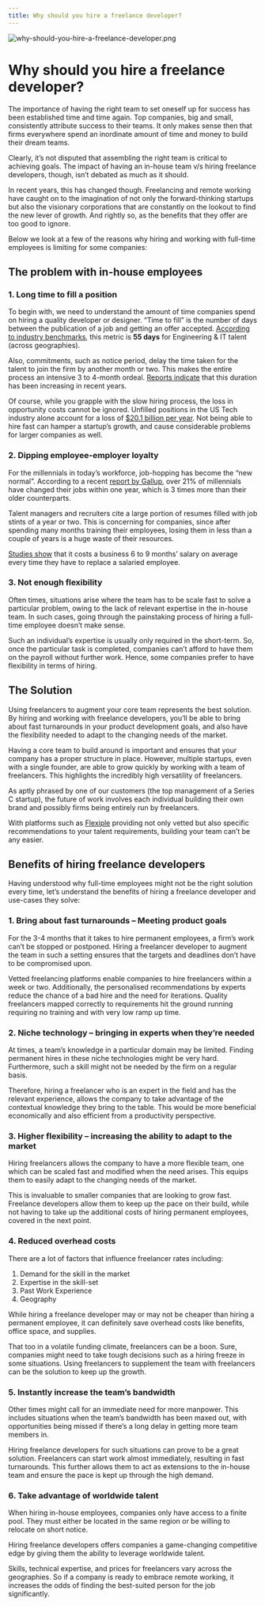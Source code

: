 ```yaml
---
title: Why should you hire a freelance developer?
---
```


![why-should-you-hire-a-freelance-developer.png](/assets/why-should-you-hire-a-freelance-developer.png)

# Why should you hire a freelance developer?

The importance of having the right team to set oneself up for success has been established time and time again. Top companies, big and small, consistently attribute success to their teams. It only makes sense then that firms everywhere spend an inordinate amount of time and money to build their dream teams.

Clearly, it’s not disputed that assembling the right team is critical to achieving goals. The impact of having an in-house team v/s hiring freelance developers, though, isn’t debated as much as it should.

In recent years, this has changed though. Freelancing and remote working have caught on to the imagination of not only the forward-thinking startups but also the visionary corporations that are constantly on the lookout to find the new lever of growth. And rightly so, as the benefits that they offer are too good to ignore.

Below we look at a few of the reasons why hiring and working with full-time employees is limiting for some companies:

## The problem with in-house employees

### 1. Long time to fill a position

To begin with, we need to understand the amount of time companies spend on hiring a quality developer or designer. “Time to fill” is the number of days between the publication of a job and getting an offer accepted. [According to industry benchmarks](https://resources.workable.com/tutorial/recruiting-kpis), this metric is **55 days** for Engineering & IT talent (across geographies).

Also, commitments, such as notice period, delay the time taken for the talent to join the firm by another month or two. This makes the entire process an intensive 3 to 4-month ordeal. [Reports indicate](https://www.fastcompany.com/3048421/why-the-hiring-process-takes-longer-than-ever) that this duration has been increasing in recent years.

Of course, while you grapple with the slow hiring process, the loss in opportunity costs cannot be ignored. Unfilled positions in the US Tech industry alone account for a loss of [$20.1 billion per year](https://www.venturi-group.com/price-vacancy-unfilled-positions-costing-business/). Not being able to hire fast can hamper a startup’s growth, and cause considerable problems for larger companies as well.

### 2. Dipping employee-employer loyalty

For the millennials in today’s workforce, job-hopping has become the “new normal”. According to a recent [report by Gallup](https://www.gallup.com/workplace/238073/millennials-work-live.aspx), over 21% of millennials have changed their jobs within one year, which is 3 times more than their older counterparts.

Talent managers and recruiters cite a large portion of resumes filled with job stints of a year or two. This is concerning for companies, since after spending many months training their employees, losing them in less than a couple of years is a huge waste of their resources.

[Studies show](https://www.peoplekeep.com/blog/bid/312123/employee-retention-the-real-cost-of-losing-an-employee) that it costs a business 6 to 9 months’ salary on average every time they have to replace a salaried employee.

### 3. Not enough flexibility

Often times, situations arise where the team has to be scale fast to solve a particular problem, owing to the lack of relevant expertise in the in-house team. In such cases, going through the painstaking process of hiring a full-time employee doesn’t make sense.

Such an individual’s expertise is usually only required in the short-term. So, once the particular task is completed, companies can’t afford to have them on the payroll without further work. Hence, some companies prefer to have flexibility in terms of hiring.

## The Solution

Using freelancers to augment your core team represents the best solution. By hiring and working with freelance developers, you’ll be able to bring about fast turnarounds in your product development goals, and also have the flexibility needed to adapt to the changing needs of the market.

Having a core team to build around is important and ensures that your company has a proper structure in place. However, multiple startups, even with a single founder, are able to grow quickly by working with a team of freelancers. This highlights the incredibly high versatility of freelancers.

As aptly phrased by one of our customers (the top management of a Series C startup), the future of work involves each individual building their own brand and possibly firms being entirely run by freelancers.

With platforms such as [Flexiple](https://flexiple.com/) providing not only vetted but also specific recommendations to your talent requirements, building your team can’t be any easier.

## Benefits of hiring freelance developers

Having understood why full-time employees might not be the right solution every time, let’s understand the benefits of hiring a freelance developer and use-cases they solve:

### 1. Bring about fast turnarounds – Meeting product goals

For the 3-4 months that it takes to hire permanent employees, a firm’s work can’t be stopped or postponed. Hiring a freelancer developer to augment the team in such a setting ensures that the targets and deadlines don’t have to be compromised upon.

Vetted freelancing platforms enable companies to hire freelancers within a week or two. Additionally, the personalised recommendations by experts reduce the chance of a bad hire and the need for iterations. Quality freelancers mapped correctly to requirements hit the ground running requiring no training and with very low ramp up time.

### 2. Niche technology – bringing in experts when they’re needed

At times, a team’s knowledge in a particular domain may be limited. Finding permanent hires in these niche technologies might be very hard. Furthermore, such a skill might not be needed by the firm on a regular basis.

Therefore, hiring a freelancer who is an expert in the field and has the relevant experience, allows the company to take advantage of the contextual knowledge they bring to the table. This would be more beneficial economically and also efficient from a productivity perspective.

### 3. Higher flexibility – increasing the ability to adapt to the market

Hiring freelancers allows the company to have a more flexible team, one which can be scaled fast and modified when the need arises. This equips them to easily adapt to the changing needs of the market.

This is invaluable to smaller companies that are looking to grow fast. Freelance developers allow them to keep up the pace on their build, while not having to take up the additional costs of hiring permanent employees, covered in the next point.

### 4. Reduced overhead costs

There are a lot of factors that influence freelancer rates including:

1. Demand for the skill in the market
2. Expertise in the skill-set
3. Past Work Experience
4. Geography

While hiring a freelance developer may or may not be cheaper than hiring a permanent employee, it can definitely save overhead costs like benefits, office space, and supplies.

That too in a volatile funding climate, freelancers can be a boon. Sure, companies might need to take tough decisions such as a hiring freeze in some situations. Using freelancers to supplement the team with freelancers can be the solution to keep up the growth.

### 5. Instantly increase the team’s bandwidth

Other times might call for an immediate need for more manpower. This includes situations when the team’s bandwidth has been maxed out, with opportunities being missed if there’s a long delay in getting more team members in.

Hiring freelance developers for such situations can prove to be a great solution. Freelancers can start work almost immediately, resulting in fast turnarounds. This further allows them to act as extensions to the in-house team and ensure the pace is kept up through the high demand.

### 6. Take advantage of worldwide talent

When hiring in-house employees, companies only have access to a finite pool. They must either be located in the same region or be willing to relocate on short notice.

Hiring freelance developers offers companies a game-changing competitive edge by giving them the ability to leverage worldwide talent.

Skills, technical expertise, and prices for freelancers vary across the geographies. So if a company is ready to embrace remote working, it increases the odds of finding the best-suited person for the job significantly.
